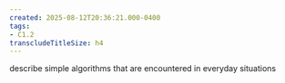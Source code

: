 ```yaml
---
created: 2025-08-12T20:36:21.000-0400
tags:
- C1.2
transcludeTitleSize: h4
---
```


describe simple algorithms that are encountered in everyday situations